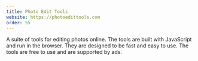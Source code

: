 ```yaml
---
title: Photo Edit Tools
website: https://photoedittools.com
order: 55
---
```

A suite of tools for editing photos online. The tools are built with JavaScript and run in the browser. They are designed to be fast and easy to use. The tools are free to use and are supported by ads.
